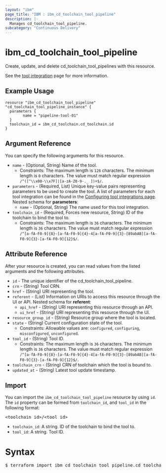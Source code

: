 ```yaml
---
layout: "ibm"
page_title: "IBM : ibm_cd_toolchain_tool_pipeline"
description: |-
  Manages cd_toolchain_tool_pipeline.
subcategory: "Continuous Delivery"
---
```


# ibm_cd_toolchain_tool_pipeline

Create, update, and delete cd_toolchain_tool_pipelines with this resource.

See the [tool integration](https://cloud.ibm.com/docs/ContinuousDelivery?topic=ContinuousDelivery-deliverypipeline) page for more information.

## Example Usage

```hcl
resource "ibm_cd_toolchain_tool_pipeline" "cd_toolchain_tool_pipeline_instance" {
  parameters {
		name = "pipeline-tool-01"
  }
  toolchain_id = ibm_cd_toolchain.cd_toolchain.id
}
```

## Argument Reference

You can specify the following arguments for this resource.

* `name` - (Optional, String) Name of the tool.
  * Constraints: The maximum length is `128` characters. The minimum length is `0` characters. The value must match regular expression `/^([^\\x00-\\x7F]|[a-zA-Z0-9-._ ])+$/`.
* `parameters` - (Required, List) Unique key-value pairs representing parameters to be used to create the tool. A list of parameters for each tool integration can be found in the <a href="https://cloud.ibm.com/docs/ContinuousDelivery?topic=ContinuousDelivery-integrations">Configuring tool integrations page</a>.
Nested schema for **parameters**:
	* `name` - (Optional, String) The name used for this tool integration.
* `toolchain_id` - (Required, Forces new resource, String) ID of the toolchain to bind the tool to.
  * Constraints: The maximum length is `36` characters. The minimum length is `36` characters. The value must match regular expression `/^[a-fA-F0-9]{8}-[a-fA-F0-9]{4}-4[a-fA-F0-9]{3}-[89abAB][a-fA-F0-9]{3}-[a-fA-F0-9]{12}$/`.

## Attribute Reference

After your resource is created, you can read values from the listed arguments and the following attributes.

* `id` - The unique identifier of the cd_toolchain_tool_pipeline.
* `crn` - (String) Tool CRN.
* `href` - (String) URI representing the tool.
* `referent` - (List) Information on URIs to access this resource through the UI or API.
Nested schema for **referent**:
	* `api_href` - (String) URI representing this resource through an API.
	* `ui_href` - (String) URI representing this resource through the UI.
* `resource_group_id` - (String) Resource group where the tool is located.
* `state` - (String) Current configuration state of the tool.
  * Constraints: Allowable values are: `configured`, `configuring`, `misconfigured`, `unconfigured`.
* `tool_id` - (String) Tool ID.
  * Constraints: The maximum length is `36` characters. The minimum length is `36` characters. The value must match regular expression `/^[a-fA-F0-9]{8}-[a-fA-F0-9]{4}-4[a-fA-F0-9]{3}-[89abAB][a-fA-F0-9]{3}-[a-fA-F0-9]{12}$/`.
* `toolchain_crn` - (String) CRN of toolchain which the tool is bound to.
* `updated_at` - (String) Latest tool update timestamp.


## Import

You can import the `ibm_cd_toolchain_tool_pipeline` resource by using `id`.
The `id` property can be formed from `toolchain_id`, and `tool_id` in the following format:

<pre>
&lt;toolchain_id&gt;/&lt;tool_id&gt;
</pre>
* `toolchain_id`: A string. ID of the toolchain to bind the tool to.
* `tool_id`: A string. Tool ID.

# Syntax
<pre>
$ terraform import ibm_cd_toolchain_tool_pipeline.cd_toolchain_tool_pipeline &lt;toolchain_id&gt;/&lt;tool_id&gt;
</pre>
